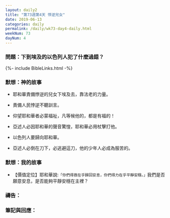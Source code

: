 ```yaml
---
layout: daily2
title: "第73週第4天 悖逆兒女"
date: 2019-06-13
categories: daily
permalink: /daily/wk73-day4-daily.html
weekNum: 73
dayNum: 4
---
```


### 問題：下到埃及的以色列人犯了什麼過錯？
 
{%- include BibleLinks.html -%}

### 默想：神的故事
+ 耶和華責備悖逆的兒女下埃及去，靠法老的力量。

+ 責備人民悖逆不聽訓言。

+ 仰望耶和華者必蒙福祉，凡等候他的，都是有福的！

+ 亞述人必因耶和華的聲音驚惶，耶和華必用杖擊打他。

+ 以色列人要歸向耶和華。

+ 亞述人必倒在刀下，必逃避這刀，他的少年人必成為服苦的。

### 默想：我的故事
+ 【價值定位】耶和華說:`「你們得救在乎歸回安息，你們得力在乎平靜安穩。」`我們是否願意安息，是否能夠平靜安穩在主裡？

### 禱告：

### 筆記與回應：
